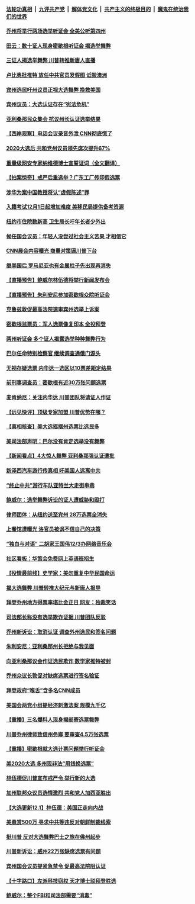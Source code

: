 ####  [法轮功真相](../../../../basic/blob/master/README.md?t=12021901) &nbsp;|&nbsp; [九评共产党](../../../../9ping.md/blob/master/README.md?t=12021901) &nbsp;|&nbsp; [解体党文化](../../../../jtdwh.md/blob/master/README.md?t=12021901)  &nbsp;|&nbsp; [共产主义的终极目的](../../../../gczydzjmd.md/blob/master/README.md?t=12021901) &nbsp;|&nbsp; [魔鬼在统治我们的世界](../../../../mgztzwmdsj.md/blob/master/README.md?t=12021901) 

#### [乔州将举行两场选举听证会 全美公听第四州](../pages/nsc412/n12590155.md?t=12021901) 

#### [田云：数十证人现身密歇根听证会 揭选举舞弊](../pages/nsc412/n12589582.md?t=12021901) 

#### [三证人揭选举舞弊 川普转推新唐人直播](../pages/nsc412/n12590042.md?t=12021901) 

#### [卢比奥批推特 放任中共官员发假图 诋毁澳洲](../pages/nsc412/n12590030.md?t=12021901) 

#### [宾州选民吁州议员正视大选舞弊 挽救美国](../pages/nsc412/n12590027.md?t=12021901) 

#### [宾州议员：大选认证存在“宪法危机”](../pages/nsc412/n12589450.md?t=12021901) 

#### [亚利桑那民众集会 抗议州长认证选举结果](../pages/nsc412/n12589671.md?t=12021901) 

#### [【西岸观察】电话会议录音外泄 CNN彻底慌了](../pages/nsc412/n12589769.md?t=12021901) 

#### [2020大选后 共和党州议员领先席次提升67%](../pages/nsc412/n12589891.md?t=12021901) 

#### [重量级网安专家纳维德博士宣誓证词（全文翻译）](../pages/nsc412/n12589139.md?t=12021901) 

#### [【拍案惊奇】戒严后重选举？广东工厂传印假选票](../pages/nsc412/n12589646.md?t=12021901) 

#### [涉华为案中国教授将认“虚假陈述”罪](../pages/nsc412/n12589630.md?t=12021901) 

#### [入籍考试12月1日起增加难度  美移民局提供备考资源](../pages/nsc412/n12589683.md?t=12021901) 

#### [纽约市住院数新高  卫生局长吁年长者少外出](../pages/nsc412/n12589700.md?t=12021901) 

#### [候任国会议员：年轻人没尝过社会主义苦果  才相信它](../pages/nsc412/n12589705.md?t=12021901) 

#### [CNN晨会内容曝光 商量对策逼川普下台](../pages/nsc412/n12589297.md?t=12021901) 

#### [继美国后 罗马尼亚也有金属柱子先出现再消失](../pages/nsc412/n12589559.md?t=12021901) 

#### [【直播预告】鲍威尔林伍德将举行新闻发布会](../pages/nsc412/n12589345.md?t=12021901) 

#### [【直播预告】朱利安尼参加密歇根众院听证会](../pages/nsc412/n12588920.md?t=12021901) 

#### [克鲁兹敦促最高法院速审宾州选举上诉案](../pages/nsc412/n12589435.md?t=12021901) 

#### [密歇根监票员：军人选票像复印本 全投拜登](../pages/nsc412/n12589334.md?t=12021901) 

#### [两州听证会 多个证人揭露选举种种舞弊行为](../pages/nsc412/n12589267.md?t=12021901) 

#### [巴尔任命特别检察官 继续调查通俄门源头](../pages/nsc412/n12589294.md?t=12021901) 

#### [无视存疑选票 内华达一选区以10票差距定结果](../pages/nsc412/n12589355.md?t=12021901) 

#### [前刑事调查员：密歇根有近30万张问题选票](../pages/nsc412/n12589073.md?t=12021901) 

#### [麦肯纳尼：关注内华达 川普团队将请证人作证](../pages/nsc412/n12589242.md?t=12021901) 

#### [【远见快评】顶级专家加盟 川普优势在哪？](../pages/nsc412/n12589095.md?t=12021901) 

#### [【真相核查】美大选摇摆州选票比选民多](../pages/nsc412/n12588822.md?t=12021901) 

#### [美司法部声明：巴尔没有肯定选举没有舞弊](../pages/nsc412/n12589151.md?t=12021901) 

#### [【新闻看点】4大惊人舞弊 亚利桑那强认证遭批](../pages/nsc412/n12588926.md?t=12021901) 

#### [新泽西汽车游行传真相 吁美国人远离中共](../pages/nsc412/n12588596.md?t=12021901) 

#### [“终止中共”游行车队亚特兰大走街串巷](../pages/nsc412/n12589205.md?t=12021901) 

#### [鲍威尔：选举舞弊诉讼的证人遭威胁和殴打](../pages/nsc412/n12588710.md?t=12021901) 

#### [律师团体：从纽约送至宾州 28万选票全消失](../pages/nsc412/n12589061.md?t=12021901) 

#### [上餐馆遭曝光 洛官员被讽不信自己的决策](../pages/nsc412/n12588951.md?t=12021901) 

#### [“独白与对语” 二胡家王国伟12/3办网络音乐会](../pages/nsc412/n12588794.md?t=12021901) 

#### [社区看板：华策会免费网上英语班招生](../pages/nsc412/n12588896.md?t=12021901) 

#### [【役情最前线】史学家：美勿重复中华民国命运](../pages/nsc412/n12588591.md?t=12021901) 

#### [揭大选舞弊 川普转推大纪元与新唐人报导](../pages/nsc412/n12588833.md?t=12021901) 

#### [拜登乔州地方得票率堪比金正日 网友：独裁笑话](../pages/nsc412/n12588885.md?t=12021901) 

#### [司法部长称没有选举欺诈证据 川普团队反驳](../pages/nsc412/n12588898.md?t=12021901) 

#### [乔州新诉讼：取消认证 调查外州选民和签名问题](../pages/nsc412/n12588864.md?t=12021901) 

#### [朱利安尼：亚利桑那州长拒绝与我见面](../pages/nsc412/n12588740.md?t=12021901) 

#### [向亚利桑那议会作证选民欺诈 数学家推特被封](../pages/nsc412/n12588799.md?t=12021901) 

#### [乔州众议长敦促对缺席选票进行签名验证](../pages/nsc412/n12588788.md?t=12021901) 

#### [拜登政府“喉舌”含多名CNN成员](../pages/nsc412/n12588725.md?t=12021901) 

#### [美国会两党小组提经济刺激法案 规模九千亿](../pages/nsc412/n12588476.md?t=12021901) 

#### [【重播】三名爆料人现身揭邮寄选票舞弊](../pages/nsc412/n12588529.md?t=12021901) 

#### [川普乔州律师致信州务卿 要审查4.5万张选票](../pages/nsc412/n12588701.md?t=12021901) 

#### [【重播】密歇根就大选计票问题举行听证会](../pages/nsc412/n12585720.md?t=12021901) 

#### [美2020大选 多州现非法“用钱换选票”](../pages/nsc412/n12588629.md?t=12021901) 

#### [林伍德促川普宣布戒严令 举行新的大选](../pages/nsc412/n12588541.md?t=12021901) 

#### [加州联邦众议员选情激烈 共和党人加西亚胜出](../pages/nsc412/n12588616.md?t=12021901) 

#### [【大选更新12.1】林伍德：美国正走向内战](../pages/nsc412/n12587667.md?t=12021901) 

#### [美悬赏500万 寻求中共等违反对朝鲜制裁线索](../pages/nsc412/n12588533.md?t=12021901) 

#### [挺川普 反对大选舞弊巴士之旅在佛州起步](../pages/nsc412/n12588482.md?t=12021901) 

#### [川普新诉讼：威州22万张缺席选票有问题](../pages/nsc412/n12588484.md?t=12021901) 

#### [宾州国会议员提紧急禁令 促最高法院阻认证](../pages/nsc412/n12588252.md?t=12021901) 

#### [【十字路口】左派科技窃权 天才博士驳拜登胜选](../pages/nsc412/n12586774.md?t=12021901) 

#### [鲍威尔：整个FBI和司法部需要“消毒”](../pages/nsc412/n12588420.md?t=12021901) 

